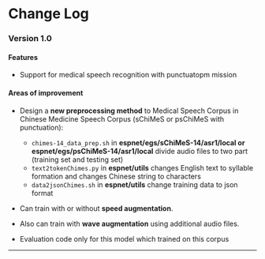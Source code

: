# Change Log
### Version 1.0
#### Features
* Support for medical speech recognition with punctuatopm mission
#### Areas of improvement
* Design a **new preprocessing method** to Medical Speech Corpus in Chinese Medicine Speech Corpus (sChiMeS or psChiMeS with punctuation):
    
    * `chimes-14_data_prep.sh` in **espnet/egs/sChiMeS-14/asr1/local or espnet/egs/psChiMeS-14/asr1/local** divide audio files to two part (training set and testing set)
    * `text2tokenChimes.py` in **espnet/utils** changes English text to syllable formation and changes Chinese string to characters
    * `data2jsonChimes.sh` in **espnet/utils** change training data to json format

* Can train with or without **speed augmentation**.
* Also can train with **wave augmentation** using additional audio files.

* Evaluation code only for this model which trained on this corpus

---
